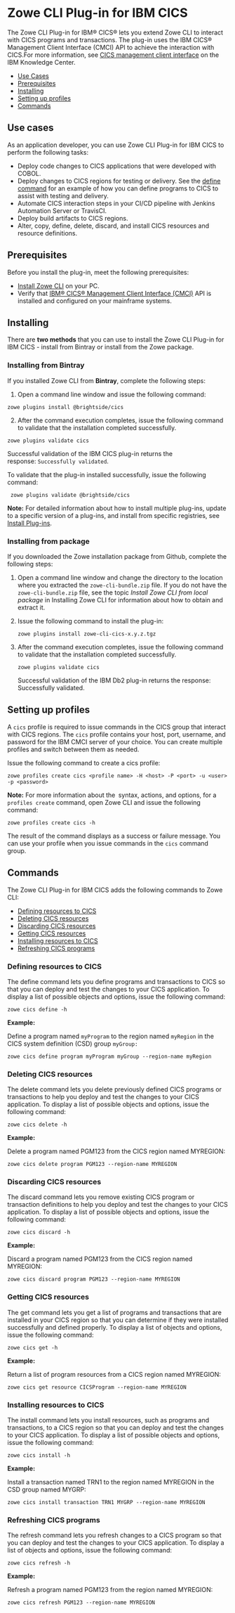 # Zowe CLI Plug-in for IBM CICS

The Zowe CLI Plug-in for IBM® CICS® lets you extend Zowe CLI to interact with CICS programs and transactions. The plug-in uses the IBM CICS® Management Client Interface (CMCI) API to achieve the interaction with CICS.For more information, see [CICS management client interface](https://www.ibm.com/support/knowledgecenter/en/SSGMCP_5.3.0/com.ibm.cics.ts.clientapi.doc/topics/clientapi_overview.html) on the IBM Knowledge Center.

  - [Use Cases](#use-cases)
  - [Prerequisites](#prerequisites)
  - [Installing](#installing)
  - [Setting up profiles](#setting-up-profiles)
  - [Commands](#commands)

## Use cases

As an application developer, you can use Zowe CLI Plug-in for IBM CICS to perform the following tasks:

  - Deploy code changes to CICS applications that were developed with COBOL. 
  - Deploy changes to CICS regions for testing or delivery. See the [define command](#defining-resources-to-cics) for an example of how you can define programs to CICS to assist with testing and delivery. 
  - Automate CICS interaction steps in your CI/CD pipeline with Jenkins Automation Server or TravisCI.
  - Deploy build artifacts to CICS regions.
  - Alter, copy, define, delete, discard, and install CICS resources and resource definitions. 

## Prerequisites

Before you install the plug-in, meet the following prerequisites:

  - [Install Zowe CLI](cli-installcli.md) on your PC.
  - Verify that [IBM® CICS® Management Client Interface (CMCI)](https://www.ibm.com/support/knowledgecenter/en/SSGMCP_5.3.0/com.ibm.cics.ts.clientapi.doc/topics/clientapi_overview.html) API is installed and configured on your mainframe systems.

## Installing

There are **two methods** that you can use to install the Zowe CLI Plug-in for IBM CICS - install from Bintray or install from the Zowe package.

### Installing from Bintray

If you installed Zowe CLI from **Bintray**, complete the following steps:

1. Open a command line window and issue the following command:

  ``` 
  zowe plugins install @brightside/cics
  ```

2. After the command execution completes, issue the following command to validate that the installation completed successfully.

  ```
  zowe plugins validate cics
  ```

  Successful validation of the IBM CICS plug-in returns the response: `Successfully validated`.

To validate that the plug-in installed successfully, issue the following command:

```
 zowe plugins validate @brightside/cics
```

**Note:** For detailed information about how to install multiple plug-ins, update to a specific version of a plug-ins, and install from specific registries, see [Install Plug-ins](cli-installplugins.md).

### Installing from package
If you downloaded the Zowe installation package from Github, complete the following steps:

1. Open a command line window and change the directory to the location where you extracted the `zowe-cli-bundle.zip` file. If you do not have the `zowe-cli-bundle.zip` file, see the topic *Install Zowe CLI from local package* in Installing Zowe CLI for information about how to obtain and extract it.
2. Issue the following command to install the plug-in:
    ```
    zowe plugins install zowe-cli-cics-x.y.z.tgz
    ```
3. After the command execution completes, issue the following command to validate that the installation completed successfully.
  
    ```
    zowe plugins validate cics
    ```
      Successful validation of the IBM Db2 plug-in returns the response: Successfully validated.
      
## Setting up profiles

A `cics` profile is required to issue commands in the CICS group that interact with CICS regions. The `cics` profile contains your host, port, username, and password for the IBM CMCI server of your choice. You can create multiple profiles and switch between them as needed.

Issue the following command to create a cics profile: 

```
zowe profiles create cics <profile name> -H <host> -P <port> -u <user> -p <password>
```

**Note:** For more information about the` `syntax, actions, and options, for a `profiles create` command, open Zowe CLI and issue the following command:

```
zowe profiles create cics -h
```

The result of the command displays as a success or failure message. You can use your profile when you issue commands in the `cics` command group.

## Commands

The Zowe CLI Plug-in for IBM CICS adds the following commands to Zowe CLI:

  - [Defining resources to CICS](#defining-resources-to-cics)
  - [Deleting CICS resources](#deleting-cics-resources)
  - [Discarding CICS resources](#discarding-cics-resources)
  - [Getting CICS resources](#get-cics-resources)
  - [Installing resources to CICS](#installing-resources-to-cics)
  - [Refreshing CICS programs](#refreshing-cics-programs)

### Defining resources to CICS

The define command lets you define programs and transactions to CICS so that you can deploy and test the changes to your CICS application. To display a list of possible objects and options, issue the following command:

```
zowe cics define -h
```

**Example:**

Define a program named `myProgram` to the region named `myRegion` in the CICS system definition (CSD) group `myGroup:`

```
zowe cics define program myProgram myGroup --region-name myRegion
```

### Deleting CICS resources

The delete command lets you delete previously defined CICS programs or transactions to help you deploy and test the changes to your CICS application. To display a list of possible objects and options, issue the following command:

```
zowe cics delete -h
```

**Example:**

Delete a program named PGM123 from the CICS region named MYREGION:

```
zowe cics delete program PGM123 --region-name MYREGION
```

### Discarding CICS resources

The discard command lets you remove existing CICS program or transaction definitions to help you deploy and test the changes to your CICS application. To display a list of possible objects and options, issue the following command:

```
zowe cics discard -h
```

**Example:**

Discard a program named PGM123 from the CICS region named MYREGION:

```
zowe cics discard program PGM123 --region-name MYREGION
```

### Getting CICS resources

The get command lets you get a list of programs and transactions that are installed in your CICS region so that you can determine if they were installed successfully and defined properly. To display a list of objects and options, issue the following command:

```
zowe cics get -h
```

**Example:**

Return a list of program resources from a CICS region named MYREGION:

```
zowe cics get resource CICSProgram --region-name MYREGION
```

### Installing resources to CICS

The install command lets you install resources, such as programs and transactions, to a CICS region so that you can deploy and test the changes to your CICS application. To display a list of possible objects and options, issue the following command:

``` 
zowe cics install -h
```

**Example:**

Install a transaction named TRN1 to the region named MYREGION in the CSD group named MYGRP:

```
zowe cics install transaction TRN1 MYGRP --region-name MYREGION
```

### Refreshing CICS programs

The refresh command lets you refresh changes to a CICS program so that you can deploy and test the changes to your CICS application. To display a list of objects and options, issue the following command:

```
zowe cics refresh -h
```

**Example:**

Refresh a program named PGM123 from the region named MYREGION:

```
zowe cics refresh PGM123 --region-name MYREGION
```
